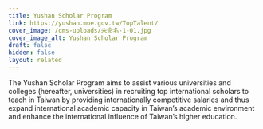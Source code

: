 ```yaml
---
title: Yushan Scholar Program
link: https://yushan.moe.gov.tw/TopTalent/
cover_image: /cms-uploads/未命名-1-01.jpg
cover_image_alt: Yushan Scholar Program
draft: false
hidden: false
layout: related
---
```

The Yushan Scholar Program aims to assist various universities and colleges (hereafter, universities) in recruiting top international scholars to teach in Taiwan by providing internationally competitive salaries and thus expand international academic capacity in Taiwan’s academic environment and enhance the international influence of Taiwan’s higher education.